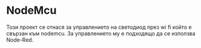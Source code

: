 # NodeMcu
Този проект се отнася за управлението на светодиод през wi fi който е свързан към nodemcu.
За управлението му е подходящо да се използва Node-Red.
